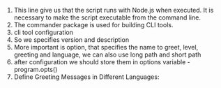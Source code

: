 <!-- #!/usr/bin/env node -->
1. This line give us that the script runs with Node.js when executed. It is necessary to make the script executable from the command line.
2. The commander package is used for building CLI tools. 
3. cli tool configuration
4. So we specifies version and description
5. More important is option, that specifies the name to greet, level, greeting and language, we can also use long path and short path
6. after configuration we should store them in options variable - program.opts()
7. Define Greeting Messages in Different Languages: